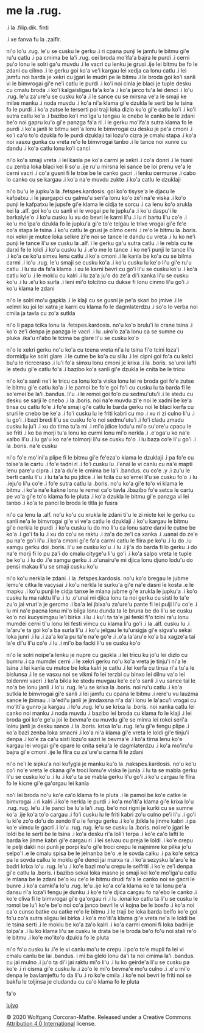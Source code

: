 # me la .rug.

.i la .filip.dik. finti

.i xe fanva fu la .zaifir.

ni'o lo'u .rug. le'u se cusku le gerku .i ri cpana punji le jamfu
le bitmu gi'e ru'u catlu .i pa cmima be la'i .rug. cei broda mo'ifa'a
bajra le purdi
.i cerni pu'o lonu le solri ga'u muvdu .i le vacri cu lenku je grusi
.ije lei bitmu be fo le zdani cu cilmo .i le gerku goi ko'a ve'i kargau
lei xedja ca lonu catlu .i lei jamfu noi barda je xekri cu jgari le
mudri pe le bitmu .i le broda goi ko'i sanli vi le
bimvrogai gi'e ne'i catlu le purdi .i ko'i noi cinla je blaci je
tuple desku cu cmalu broda .i ko'i kalgaisligau fa'a
ko'a .i ko'a jarco tu'a lei denci .i lo'u .rug. le'u za'ure'u se
cusku ko'a .i le sance cu se mirsna ve'a le smaji ke milxe manku .i noda
muvdu .i ko'a ni'a klama gi'e dzukla le serti be le tsina fo le purdi
.i ko'a zutse le terserti poi traji loka dizlo ku'o gi'e catlu ko'i
.i ko'i sutra catlu ko'a .i bazibo ko'i mo'iga'u tengau le cnebo le canko
be le zdani be'o noi gapru ku'o gi'e panzga fa'a ri .i le gerku mo'ifa'a
sutra klama
fo le purdi .i ko'a janli le bitmu seri'a lonu le bimvrogai cu desku
je pe'a cmoni .i ko'i ca'o to'o dzukla fo le purdi dzuklaji
tai lozu'o cizra je cmalu stapa .i ko'a noi vasxu gunka cu vreta
re'o le bimvrogai tanbo .i le tance noi xunre cu dandu .i ko'a catlu
lonu ko'i canci

ni'o ko'a smaji vreta .i lei kanla pe ko'a carmi je xekri .i co'a donri
.i le tsani cu zenba loka blaci kei li so'u .ije ru'u mirsna lei sance be
loi prenu ve'a le cerni vacri .i co'a gusni
fi le trixe be le canko gacri .i lenku cermurse .i cabo lo canko cu se kargau
.i ko'a na'e muvdu zukte .i ko'a catlu le dzuklaji

ni'o bu'u le jupku'a la .fetspes.kardosis. goi ko'o tisyse'a le djacu
le kafpatxu .i le jaurgapci cu galmu'u seri'a lonu ko'o ze'i na'e viska
.i ko'o punji le kafpatxu le jupsfe gi'e klama le cidja te sorcu
.i ca lenu ko'o xrukla kei la .alf. goi ko'u cu sanli vi le vrogai pe
le jupku'a .i ko'u daspu'i le barkalyle'o .i ko'u cusku lu xu do bevri
le karni li'u .i lu ri bartu li'u co'e .i ko'u mo'ipa'o dzukla fo le
jupku'a gi'e to'e telgau le trixe vrogai gi'e fe'e co'a stapa le
tsina .i ko'u catlu le grusi je cilmo cerni .i re'o le bitmu la .boris.
noi xekri je mutce loka selkre zi'e noi se tance le dandu cu vreta
.i lu ko ne'i punji le tance li'u se cusku la .alf. i le gerku ga'u
sutra catlu .i le rebla cu te darxi fe le loldi .i ko'u cusku lu .i
.e'o me le tance .i ko ne'i punji le tance li'u .i ko'a ce ko'u simxu
lenu catlu .i ko'a cmoni .i le kanla be ko'a cu se bilma carmi .i lo'u
.rug. le'u smaji se cusku ko'a .i ko'u cusku lu ke'o li'u gi'e ru'u catlu
.i lu xu da fa'a klama
.i xu le karni bevri cu go'i li'u se cusku ko'u .i ko'a catlu ko'u
.i le moklu cu kalri .i lu za'a ju'o do ze'a di'i xanka li'u se cusku
ko'u .i lu .e'u ko surla .i leni mi'o tolcitno cu dukse fi lonu cinmo li'u
go'i .i ko'u klama le zdani

ni'o le solri mo'u gapkla .i le klaji cu se gusni je pe'a skari bo jmive
.i le xelmri ku joi lei xatra je karni cu klama fo le dagmlaterdzu
.i so'o lo verba noi cmila ja tavla cu zo'a sutkla

ni'o li papa tcika lonu la .fetspes.kardosis. no'u ko'o brulu'i
le crane tsina .i ko'o ze'i denpa je panzga le vacri .i lu .uiro'o
za'a lonu ca se sumne cu pluka .ika'u ri'abo le tcima ba glare
li'u se cusku ko'o

ni'o le xekri gerku no'u ko'a cu tcena vreta ni'a le tsina fi'o tcini
loza'i dormidju ke solri glare .i le cutne be ko'a cu
slilu .i lei cipni goi fo'a cu kelci bu'u le ricrceraso
.i lu'i fo'a simxu lonu cmoni je krixa .i la .boris. so'uroi lafti
le stedu gi'e catlu fo'a .i bazibo ko'a sanli gi'e dzukla le cnita be le
tricu

ni'o ko'a sanli ne'i le tricu ca lonu ko'a viska lonu lei re broda goi fo'e
zutse le bitmu gi'e catlu ko'a .i le pamoi be fo'e goi fo'i cu cusku lu
ta barda fi le so'emei be la'i .bandus. li'u .i le remoi goi fo'o cu
sedmu'utu'i
.i le stedu cu desku se sarji le cnebo .i la .boris.
noi na'e muvdu zi'e noi le xadni be ke'a tinsa cu catlu fo'e
.i fo'e smaji gi'e catlu le barda gerku noi
le blaci kerfa cu sruri le cnebo be ke'a
.i fo'i cusku lu le friti kabri cu mo .i xu ri zi culno li'u .i lu go'i
.i bazi bredi li'u se cusku fo'o noi sedmu'utu'i .i fo'i cladu zmadu
cusku lu ju'i .i
xu do tirna tu'a mi .i mi'o jdice lodu'u mi'o su'ore'u cpacu
le se friti .i ko ba morji tu'a lonu ko curmi lonu mi'o nerkla
.i .e'oga'u ko na'e xalbo li'u .i lu ga'u ko na'e tolmorji li'u se cusku
fo'o .i lu baza co'e li'u go'i .i la .boris. na'e cusku

ni'o fo'e mo'ini'a plipe fi le bitmu gi'e fe'eza'o klama le
dzuklaji .i pa fo'e cu tolse'a le cartu .i fo'e tadni ri
.i fo'i cusku lu .i'enai le vi canlu cu na'e mapti lenu pare'u
cipra .i za'a du'e le cmima be la'i .bandus. cu co'e .y .i zu'u le berti
canlu li'u .i lu ta'a tu pu jdice .i lei tcila cu so'emei li'u se cusku fo'o
.i lu .ieju'o li'u co'e .i fo'e sutra catlu la .boris. no'u ko'a gi'e
to'o vi klama le bitmu .i ko'a na'e kakne lonu le remei ca'o tavla .ibazibo
fo'e setca le cartu pe vo'a gi'e to'o klama fo le pluta
.i ko'a dzukla le bitmu gi'e panzga vi lei tanbo .i ko'a
te panci lo broda le titla je fusra

ni'o ca lenu la .alf. no'u ko'u cu xrukla le zdani ti'u le zi nicte kei le gerku
cu sanli ne'a le bimvrogai gi'e vi ve'a catlu le dzuklaji .i ko'u kargau
le bitmu gi'e nerkla le purdi .i ko'u cusku lu do mo li'u ca
lonu satre darxi le cutne be ko'a .i go'i fa lu .i xu do co'u se raktu .i
za'a do ze'i ca xanka .i .uanai do ze'e pu na'e go'i li'u .i ko'a
cmoni gi'e fa'a carmi catlu le flira pe ko'u .i lu do .iu xamgu gerku
doi .boris. li'u se cusku ko'u .i lu .i ji'a do barda fi lo gerku
.i do na'e morji fi lo pu za'i do cmalu cityge'u li'u go'i .i ko'a
salpo vreta le tuple be ko'u .i lu do .i'e xamgu gerku .i .o'unairu'e
mi djica lonu djuno lodu'u do pensi makau li'u se smaji cusku ko'u

ni'o ko'u nerkla le zdani .i la .fetspes.kardosis. no'u ko'o bregau le
jubme lemu'e citka le vacysai .i ko'u nerkla le surku'a
gi'e na'e dasni le kosta .e le mapku .i ko'u punji le
cidja tanxe le mlana jubme gi'e xrukla le jupku'a
.i ko'o cusku lu ma raktu li'u .i lu .o'unai mi djica lonu
ta noi gerku cu sisti lo ta'e zu'o jai vruri'a je gercmo .i ba'a lei
jbixa'u za'ure'u pante fi lei pulji li'u co'e .i lu mi na'e pacna
lonu mi'o bilga lonu dunda ta le bruna be do li'u se cusku ko'o noi
kucysimgau le'i birka .i lu .i ku'i ta ta'e jai fenki fi'o tcini ra'u
lonu mumdei cerni ti'u lonu lei festi vimcu cu klama li'u go'i
.i la .alf. cusku lu .i la'aru'e ta goi ko'a ba surla li'u .i ko'u
jelgau le tu'ursigja gi'e sigva'u sekai loka junri
.i lu .i za'a ko'a pu ta'e na'e go'e .i .o'a la'aru'e ko'a ba xagze'a
tai la'e di'u li'u co'e .i lu .i mi'o ba facki li'u se cusku ko'o

ni'o le solri noipe'a lenku je nupre cu gapkla .i lei
tricu ku jo'u lei dizlo cu bumru .i ca mumdei cerni .i le xekri gerku no'u
ko'a vreta je tinju'i ni'a le tsina .i lei kanla cu mutce be
loka kalri je catlu .i lei kerfa cu tinsa ri'a tu'a le bislunsa .i
le se vasxu noi se vikmi fo lei terzbi cu binxo lei dilnu va'o lei toldenmi
vacri .i ko'a bikla ke stedu muvgau ke'e ce'o sanli .i vu sance
tai le no'a be lonu janli
.i lo'u .rug. le'u se krixa la .boris. noi ru'u catlu .i ko'a
sutkla le bimvrogai gi'e sanli .i lei jamfu cu cpana le bitmu
.i rere'u vu lauzma sance le jbimau .i la'edi'u janli je jimdaxsna ri'a da'i
lonu le la'acu'i vrogai cu mo'iti'a gunro ja kargau .i lo'u .rug. le'u se
krixa la .boris. noi xanka catlu lei canko noi manku .i noda muvdu
.i bazibo lei broda cu klama fo le klaji .i lei broda goi ko'e ge'u joi
le bevma'e cu muvdu gi'e se minra lei rokci seri'a loinu janli ja desku
sance .i la .boris. krixa lo'u .rug. le'u gi'e fengu plipe .i ko'a bazi
zenba loka smacni .i ko'a ni'a klama gi'e vreta le loldi gi'e tinju'i
denpa .i ko'e za ca'u sisti lozu'o sazri le bevma'e .i ko'a tirna lenu
ko'e kargau lei vrogai gi'e cpare lo cnita seka'a le dagmlaterdzu
.i ko'a mo'iru'u bajra gi'e cmoni .ije le flira
cu za'ure'u carna fi le zdani

ni'o ne'i le sipku'a noi kufygla je manku ku'o la .nakspes.kardosis. no'u
ko'u co'i no'e vreta le ckana gi'e troci lomu'e viska le
junla .i lu ta se mabla gerku li'u se cusku ko'u .i lu .i ke'u ta se mabla
gerku li'u go'i .i ko'u cargau le flira fo le kicne gi'e ga'orgau lei
kanla

no'i lei broda no'u ko'e ca'o klama fo le pluta .i le pamoi be ko'e
catke le bimvrogai .i ri kalri .i ko'e nerkla le purdi .i ko'a
mo'iti'a klama gi'e krixa lo'u .rug. rug. le'u .i le panci be lu'a la'i
.rug. be'o noi rigni je kurki cu se sumne ko'a .ije ko'a to'o cargau
.i fo'i cusku lu le friti kabri zo'u culno pe'i li'u .i go'i lu ki'e zo'o do'u
do xendo li'u le fengu gerku
.i ko'e jbikla le jinme kabri .i pa ko'e vimcu le gacri .i lo'u .rug. rug.
le'u se cusku la .boris. noi re'o jgari le loldi be le serti be le tsina .i ko'a
desku ri'a loli'i terpa .i ko'e ca'o lafti le barda ke jinme kabri gi'e
cargau ri
.i lei selvau cu preja le loldi .i ko'e crepu le pelji dakli
noi punli je porpi ku'o gi'e troci crepu le najnimre ke pilka jo'u selpo'i
.e le cmalu spisa be le jelnanba be'o .e le sovda calku .i pa ko'e
setca pa le sovda calku le moklu gi'e denci jai marxa ra .i ko'a sezysku la'aru'e
ke badri krixa lo'u .rug. le'u .i ko'e bazi mo'u crepu le selfriti
.i ko'e ze'i denpa gi'e catlu la .boris. i bazibo sekai loka
masno je smaji kei ko'e mo'iga'u catlu le mlana be le zdani be'o ku ce'o
le bitmu drudi fa'a le canko noi se gacri le bunre .i ko'a
camki'a lo'u .rug. le'u .ije ko'a co'a klama ko'e tai lonu pe'a dansu ri'a
loza'i fengu je dunku .i ko'e to'e djica cargau fo na'ebo le
canko .i ko'e cliva fi le bimvrogai gi'e ga'orgau ri .i lu .ionai
ko catlu ta li'u se cusku le romoi be lu'i ko'e be'o noi co'a janco bevri le
vi kojna be le boxfo .i ko'a noi ca'o cunso batke cu catke re'o le bitmu
.i le traji be loka barda beifo ko'e goi fo'u co'a sutra sligau lei birka
.i ko'a
mo'iti'a klama gi'e vreta ne'a le loldi be le tsina serti .i le moklu be
ko'a za'o kalri .i ko'a carmi cmoni fi loka badri je tolpa'a
.i lu ko klama li'u
se cusku le drata be le broda be'o fo'u noi stali re'o le bitmu
.i ko'e mo'ito'o dzukla fo le pluta

ni'o fo'u
cusku lu .i'e le vi canlu mo'u te crepu .i po'o to'e mupli fa lei vi cmalu
canlu be lai .bandus. i mi ba gleki lonu da'i ta noi cmima la'i .bandus. cu jai
mulno .i ju'o ta di'i jai raktu mi'o li'u .i lu ko geirde'a
li'u se cusku pa ko'e .i ri cisma gi'e cusku lu .i zo'o le mi'o bevma'e mo'u
culno .i .e'u mi'o denpa le bavlamjeftu fo da li'u .i ro ko'e cmila .i ko'e
noi bevri le friti noi se bakfu le toljinsa je cludandu cu
ca'o klama fo le pluta

fa'o

[lujvo](rug-lujvo.html)

© 2020 Wolfgang Corcoran-Mathe.  Released under a Creative Commons
[Attribution 4.0 International](https://creativecommons.org/licenses/by/4.0/)
license.
